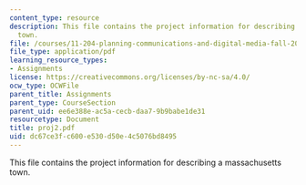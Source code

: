 ```yaml
---
content_type: resource
description: This file contains the project information for describing a massachusetts
  town.
file: /courses/11-204-planning-communications-and-digital-media-fall-2004/dc67ce3fc600e530d50e4c5076bd8495_proj2.pdf
file_type: application/pdf
learning_resource_types:
- Assignments
license: https://creativecommons.org/licenses/by-nc-sa/4.0/
ocw_type: OCWFile
parent_title: Assignments
parent_type: CourseSection
parent_uid: ee6e388e-ac5a-cecb-daa7-9b9babe1de31
resourcetype: Document
title: proj2.pdf
uid: dc67ce3f-c600-e530-d50e-4c5076bd8495
---
```

This file contains the project information for describing a massachusetts town.